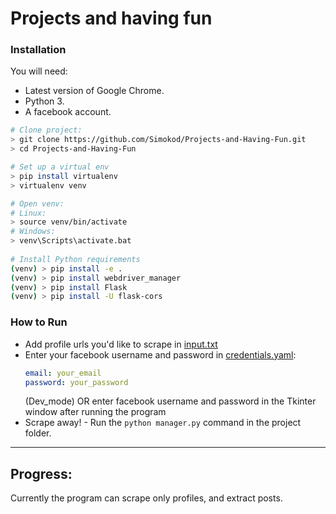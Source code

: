 # Projects and having fun

### Installation

You will need:

- Latest version of Google Chrome.
- Python 3.
- A facebook account.

```bash
# Clone project:
> git clone https://github.com/Simokod/Projects-and-Having-Fun.git
> cd Projects-and-Having-Fun

# Set up a virtual env
> pip install virtualenv
> virtualenv venv

# Open venv:
# Linux:
> source venv/bin/activate
# Windows:
> venv\Scripts\activate.bat
  
# Install Python requirements
(venv) > pip install -e .
(venv) > pip install webdriver_manager
(venv) > pip install Flask
(venv) > pip install -U flask-cors

```

### How to Run
- Add profile urls you'd like to scrape in [input.txt](input.txt)
- Enter your facebook username and password in [credentials.yaml](credentials.yaml):
    ```yaml
    email: your_email
    password: your_password
    ```
  (Dev_mode)
  OR
  enter facebook username and password in the Tkinter window after running the program
- Scrape away! - Run the `python manager.py` command in the project folder.

---
## Progress:
Currently the program can scrape only profiles, and extract posts.
